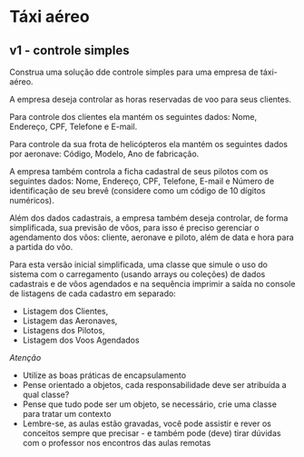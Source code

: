 # Táxi aéreo

## v1 - controle simples

Construa uma solução dde controle simples para uma empresa de táxi-aéreo. 

A empresa deseja controlar as horas reservadas de voo para seus clientes.

Para controle dos clientes ela mantém os seguintes dados: Nome, Endereço, CPF, Telefone e E-mail. 

Para controle da sua frota de helicópteros ela mantém os seguintes dados por aeronave: 
Código, Modelo, Ano de fabricação. 

A empresa também controla a ficha cadastral de seus pilotos com os seguintes dados:
Nome, Endereço, CPF, Telefone, E-mail e Número de identificação de seu brevê 
(considere como um código de 10 dígitos numéricos).

Além dos dados cadastrais, a empresa também deseja controlar, de forma simplificada,
 sua previsão de vôos, para isso é preciso gerenciar o agendamento dos vôos: 
cliente, aeronave e piloto, além de data e hora para a partida do vôo. 

Para esta versão inicial simplificada, uma classe que simule o uso do sistema com 
o carregamento (usando arrays ou coleções) de dados cadastrais e de vôos agendados 
e na sequência imprimir a saída no console de listagens de cada cadastro em separado: 
- Listagem dos Clientes, 
- Listagem das Aeronaves, 
- Listagens dos Pilotos, 
- Listagem dos Voos Agendados

*Atenção*
* Utilize as boas práticas de encapsulamento
* Pense orientado a objetos, cada responsabilidade deve ser atribuída a qual classe?
* Pense que tudo pode ser um objeto, se necessário, crie uma classe para tratar um contexto
* Lembre-se, as aulas estão gravadas, você pode assistir e rever os conceitos sempre que precisar - e também pode (deve) tirar dúvidas com o professor nos encontros das aulas remotas
